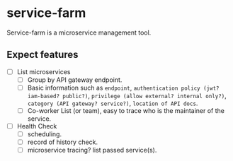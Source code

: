 # service-farm

Service-farm is a microservice management tool.

## Expect features

- [ ] List microservices
  - [ ] Group by API gateway endpoint.
  - [ ] Basic information such as `endpoint`, `authentication policy (jwt? iam-based? public?)`, `privilege (allow external? internal only?)`, `category (API gateway? service?)`, `location of API docs`.
  - [ ] Co-worker List (or team), easy to trace who is the maintainer of the service.
- [ ] Health Check
  - [ ] scheduling.
  - [ ] record of history check.
  - [ ] microservice tracing? list passed service(s).
